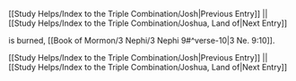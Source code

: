 [[Study Helps/Index to the Triple Combination/Josh|Previous Entry]]  ||  [[Study Helps/Index to the Triple Combination/Joshua, Land of|Next Entry]]

 is burned, [[Book of Mormon/3 Nephi/3 Nephi 9#^verse-10|3 Ne. 9:10]].

[[Study Helps/Index to the Triple Combination/Josh|Previous Entry]]  ||  [[Study Helps/Index to the Triple Combination/Joshua, Land of|Next Entry]]
